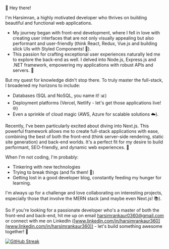 <!---
simi360/simi360 is a ✨ special ✨ repository because its `README.md` (this file) appears on your GitHub profile.
You can click the Preview link to take a look at your changes.
--->


👋 Hey there! 

I'm Harsimran, a highly motivated developer who thrives on building beautiful and functional web applications. 

* My journey began with front-end development, where I fell in love with creating user interfaces that are not only visually appealing but also performant and user-friendly (think React, Redux, Vue.js and building slick UIs with Styled Components! 💅). 
* This passion for crafting exceptional user experiences naturally led me to explore the back-end as well. I delved into Node.js, Express.js and .NET framework, empowering my applications with robust APIs and servers. 🚀

But my quest for knowledge didn't stop there. To truly master the full-stack, I broadened my horizons to include:

  - Databases (SQL and NoSQL, you name it! 📊)
  - Deployment platforms (Vercel, Netlify - let's get those applications live! 🌐)
  - Even a sprinkle of cloud magic (AWS, Azure for scalable solutions ☁️).

Recently, I've been particularly excited about diving into Next.js. This powerful framework allows me to create full-stack applications with ease, combining the best of both the front-end (think server-side rendering, static site generation) and back-end worlds. It's a perfect fit for my desire to build performant, SEO-friendly, and dynamic web experiences. 🌟

When I'm not coding, I'm probably:

* Tinkering with new technologies
* Trying to break things (and fix them! 🔧)
* Getting lost in a good developer blog, constantly feeding my hunger for learning.

I'm always up for a challenge and love collaborating on interesting projects, especially those that involve the MERN stack (and maybe even Next.js! 📚). 

So if you're looking for a passionate developer who's a master of both the front-end and back-end, hit me up on email harsimrankaur0360@gmail.com or connect with me on LinkedIn ([www.linkedin.com/in/harsimrankaur360](www.linkedin.com/in/harsimrankaur360)) - let's build something awesome together! 🤝

[![GitHub Streak](https://streak-stats.demolab.com?user=simi360&theme=travelers-theme&border_radius=25&exclude_days=Sat&card_width=450&currStreakNum=EB3434&border=EB846C&ring=EB887E&fire=EB3434&excludeDaysLabel=50342A)](https://git.io/streak-stats)
<!---
![](http://github-profile-summary-cards.vercel.app/api/cards/repos-per-language?username=simi360&theme=dark)

![](http://github-profile-summary-cards.vercel.app/api/cards/most-commit-language?username=simi360&theme=dark)
--->
